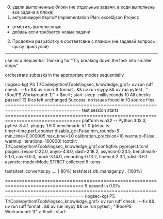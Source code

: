 0. удали выполненные блоки (не отдельные задачи, а есди выполнены все задачи в блоке)
1. актуализируй #sym:# Implementation Plan: excel2json Project:
- отметить выполненные
-  добавь если требуется новые задачи
2. Продолжи разработку в соответсвие с планом (не задавай вопросы, сразу приступай)


---
use mcp Sequential Thinking for "Try breaking down the task into smaller steps"


orchestrate subtasks in the appropriate modes sequentially



(logsec-kg) PS T:\Code\python\Tools\logsec_knowledge_graf> uv run ruff check . --fix && uv run ruff format . && uv run mypy && uv run pytest ; "(Roo/PS Workaround: 1)" > $null ; start-sleep -milliseconds 10
All checks passed!
13 files left unchanged
Success: no issues found in 10 source files
================================================================================= test session starts =================================================================================
platform win32 -- Python 3.13.3, pytest-8.4.1, pluggy-1.6.0
benchmark: 5.1.0 (defaults: timer=time.perf_counter disable_gc=False min_rounds=5 min_time=0.000005 max_time=1.0 calibration_precision=10 warmup=False warmup_iterations=100000)
rootdir: T:\Code\python\Tools\logsec_knowledge_graf
configfile: pyproject.toml
plugins: respx-0.22.0, anyio-4.8.0, dash-2.18.2, asyncio-0.23.5, benchmark-5.1.0, cov-6.0.0, mock-3.14.0, recording-0.13.2, timeout-2.3.1, xdist-3.6.1
asyncio: mode=Mode.STRICT
collected 5 items                                                                                                                                                                      

tests\test_converter.py ....                                                                                                                                                     [ 80%]
tests\test_db_manager.py .                                                                                                                                                       [100%]

================================================================================== 5 passed in 0.07s ================================================================================== 
(logsec-kg) PS T:\Code\python\Tools\logsec_knowledge_graf> uv run ruff check . --fix && uv run ruff format . && uv run mypy && uv run pytest ; "(Roo/PS Workaround: 1)" > $null ; start-